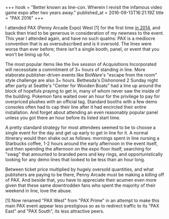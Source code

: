 +++
hook = "Better known as line-con. Wherein I revisit the infamous video game expo after two years away."
published_at = 2016-09-13T16:21:19Z
title = "PAX 2016"
+++

I attended PAX (Penny Arcade Expo) West [1] for the first time [in
2014](/fragments/pax), and back then tried to be generous in consideration of
my newness to the event. This year I attended again, and have no such qualms:
PAX is a mediocre convention that is as oversubscribed and is it oversold. The
lines were worse than ever before; there isn't a single booth, panel, or event
that you won't be lining up for.

The most popular items like the live session of Acquisitions Incorporated will
necessitate a commitment of 3+ hours of standing in line. More elaborate
publisher-driven events like BioWare's "escape from the room" style challenge
are also 3+ hours. Bethesda's Dishonored 2 Sunday night after party at
Seattle's "Center for Wooden Boats" had a line up around the block of hopefuls
praying to get in, many of whom never saw the inside of the building. Pokemon
fans waited over an hour for the privilege to pay for overpriced plushes with
an official tag. Standard booths with a few demo consoles often had to cap
their line after it had encircled their entire installation. And forget about
attending an even reasonably popular panel unless you got there an hour before
its listed start time.

A pretty standard strategy for most attendees seemed to be to choose a single
event for the day and get up early to get in line for it. A normal itinerary
would then shake out as follows: mornings spent in line nursing a Starbucks
coffee, 1-2 hours around the early afternoon in the event itself, and then
spending the afternoon on the expo floor itself, searching for "swag" that
amounted to branded pens and key rings, and opportunistically looking for any
demo lines that looked to be less than an hour long.

Between ticket price multiplied by hugely oversold quantities, and what
publishers are paying to be there, Penny Arcade must be making a _killing_ off
of PAX. And beside that, you have to appreciate their acumen even more given
that these same downtrodden fans who spent the majority of their weekend in
line, love the abuse.

[1] Now renamed "PAX West" from "PAX Prime" in an attempt to make this main PAX
    event appear less prestigious so as to redirect traffic to its "PAX East"
    and "PAX South", its less attractive peers.
